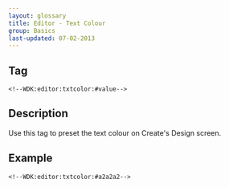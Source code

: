 ```yaml
---
layout: glossary
title: Editor - Text Colour
group: Basics
last-updated: 07-02-2013
---
```


## Tag

`<!--WDK:editor:txtcolor:#value-->`

## Description

Use this tag to preset the text colour on Create's Design screen.

## Example

~~~
<!--WDK:editor:txtcolor:#a2a2a2-->
~~~